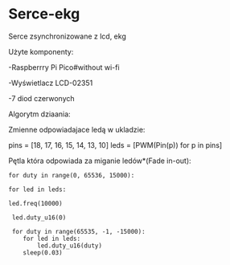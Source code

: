 # Serce-ekg
Serce zsynchronizowane z lcd, ekg


Użyte komponenty: 

-Raspberrry Pi Pico#without wi-fi 

-Wyświetlacz LCD-02351 

-7 diod czerwonych 


Algorytm dziaania:  

Zmienne odpowiadajace ledą w ukladzie: 

pins = [18, 17, 16, 15, 14, 13, 10]
leds = [PWM(Pin(p)) for p in pins] 

Pętla która odpowiada za miganie ledów*(Fade in-out): 

    for duty in range(0, 65536, 15000):

    for led in leds:
    
    led.freq(10000)
    
     led.duty_u16(0) 

     for duty in range(65535, -1, -15000):
        for led in leds:
            led.duty_u16(duty)
        sleep(0.03)
